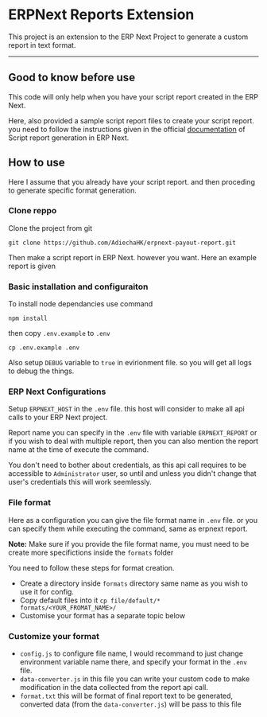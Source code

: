 # ERPNext Reports Extension

This project is an extension to the ERP Next Project to generate a custom report in text format.

---

## Good to know before use

This code will only help when you have your script report created in the ERP Next.

Here, also provided a sample script report files to create your script report. you need to follow the instructions given in the official [documentation](https://frappe.io/docs/user/en/guides/reports-and-printing/how-to-make-script-reports.html) of Script report generation in ERP Next.



## How to use

Here I assume that you already have your script report. and then proceding to generate specific format generation.

### Clone reppo 
Clone the project from git

```
git clone https://github.com/AdiechaHK/erpnext-payout-report.git
```

Then make a script report in ERP Next. however you want.
Here an example report is given

### Basic installation and configuraiton

To install node dependancies use command

```
npm install
```

then copy `.env.example` to `.env`

```
cp .env.example .env
```

Also setup `DEBUG` variable to `true` in evirionment file. so you will get all logs to debug the things.

### ERP Next Configurations

Setup `ERPNEXT_HOST` in the `.env` file. this host will consider to make all api calls to your ERP Next project.

Report name you can specify in the `.env` file with variable `ERPNEXT_REPORT` or if you wish to deal with multiple report, then you can also mention the report name at the time of execute the command.

You don't need to bother about credentials, as this api call requires to be accessible to `Administrator` user, so until and unless you didn't change that user's credentials this will work seemlessly.

### File format

Here as a configuration you can give the file format name in `.env` file. or you can specify them while executing the command, same as erpnext report.

**Note:** Make sure if you provide the file format name, you must need to be create more specifictions inside the `formats` folder

You need to follow these steps for format creation.

* Create a directory inside `formats` directory same name as you wish to use it for config.
* Copy default files into it `cp file/default/* formats/<YOUR_FROMAT_NAME>/`
* Customise your format has a separate topic below


### Customize your format
	
* `config.js` to configure file name, I would recommand to just change environment variable name there, and specify your format in the `.env` file.
*  `data-converter.js` in this file you can write your custom code to make modification in the data collected from the report api call.
*  `format.txt` this will be format of final report text to be generated, converted data (from the `data-converter.js`) will be pass to this file

